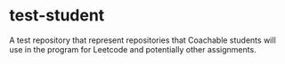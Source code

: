 # test-student
A test repository that represent repositories that Coachable students will use in the program for Leetcode and potentially other assignments.
